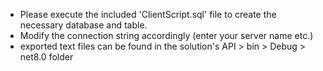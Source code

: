 - Please execute the included 'ClientScript.sql' file to create the necessary database and table.
- Modify the connection string accordingly (enter your server name etc.)
- exported text files can be found in the solution's API > bin > Debug > net8.0 folder
